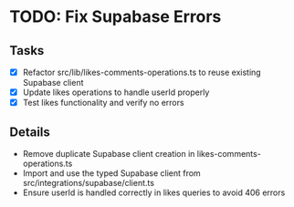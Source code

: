# TODO: Fix Supabase Errors

## Tasks
- [x] Refactor src/lib/likes-comments-operations.ts to reuse existing Supabase client
- [x] Update likes operations to handle userId properly
- [x] Test likes functionality and verify no errors

## Details
- Remove duplicate Supabase client creation in likes-comments-operations.ts
- Import and use the typed Supabase client from src/integrations/supabase/client.ts
- Ensure userId is handled correctly in likes queries to avoid 406 errors
